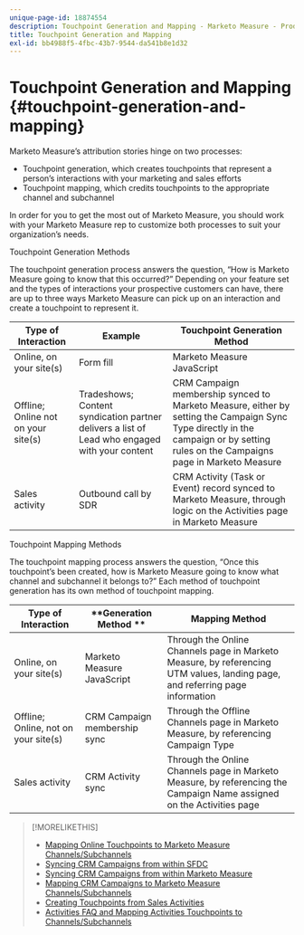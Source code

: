 ```yaml
---
unique-page-id: 18874554
description: Touchpoint Generation and Mapping - Marketo Measure - Product Documentation
title: Touchpoint Generation and Mapping
exl-id: bb4988f5-4fbc-43b7-9544-da541b8e1d32
---
```

# Touchpoint Generation and Mapping {#touchpoint-generation-and-mapping}

Marketo Measure’s attribution stories hinge on two processes:

* Touchpoint generation, which creates touchpoints that represent a person’s interactions with your marketing and sales efforts
* Touchpoint mapping, which credits touchpoints to the appropriate channel and subchannel

In order for you to get the most out of Marketo Measure, you should work with your Marketo Measure rep to customize both processes to suit your organization’s needs.

Touchpoint Generation Methods  
  
The touchpoint generation process answers the question, “How is Marketo Measure going to know that this occurred?” Depending on your feature set and the types of interactions your prospective customers can have, there are up to three ways Marketo Measure can pick up on an interaction and create a touchpoint to represent it.

| **Type of Interaction** |**Example** |**Touchpoint Generation Method** |
|---|---|---|
| Online, on your site(s) |Form fill |Marketo Measure JavaScript |
| Offline; Online not on your site(s) |Tradeshows; Content syndication partner delivers a list of Lead who engaged with your content |CRM Campaign membership synced to Marketo Measure, either by setting the Campaign Sync Type directly in the campaign or by setting rules on the Campaigns page in Marketo Measure |
| Sales activity |Outbound call by SDR |CRM Activity (Task or Event) record synced to Marketo Measure, through logic on the Activities page in Marketo Measure |

Touchpoint Mapping Methods  
  
The touchpoint mapping process answers the question, “Once this touchpoint’s been created, how is Marketo Measure going to know what channel and subchannel it belongs to?” Each method of touchpoint generation has its own method of touchpoint mapping.

| **Type of Interaction** |**Generation Method ** |**Mapping Method** |
|---|---|---|
| Online, on your site(s) |Marketo Measure JavaScript |Through the Online Channels page in Marketo Measure, by referencing UTM values, landing page, and referring page information |
| Offline; Online, not on your site(s) |CRM Campaign membership sync |Through the Offline Channels page in Marketo Measure, by referencing Campaign Type |
| Sales activity |CRM Activity sync |Through the Online Channels page in Marketo Measure, by referencing the Campaign Name assigned on the Activities page |

>[!MORELIKETHIS]
>
>* [Mapping Online Touchpoints to Marketo Measure Channels/Subchannels](/help/channel-tracking-and-setup/online-channels/online-custom-channel-setup.md)
>* [Syncing CRM Campaigns from within SFDC](/help/channel-tracking-and-setup/offline-channels/syncing-offline-campaigns.md)
>* [Syncing CRM Campaigns from within Marketo Measure](/help/channel-tracking-and-setup/offline-channels/custom-campaign-sync.md)
>* [Mapping CRM Campaigns to Marketo Measure Channels/Subchannels](/help/channel-tracking-and-setup/offline-channels/offline-custom-channel-setup.md)
>* [Creating Touchpoints from Sales Activities](/help/advanced-marketo-measure-features/activities-attribution/salesforce-activities-attribution.md)
>* [Activities FAQ and Mapping Activities Touchpoints to Channels/Subchannels](/help/advanced-marketo-measure-features/activities-attribution/activities-attribution-faq.md)
